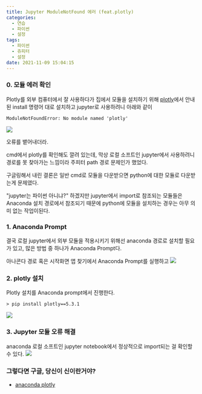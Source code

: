```yaml
---
title: Jupyter ModuleNotFound 에러 (feat.plotly)
categories:
  - 연습
  - 파이썬
  - 설정
tags:
  - 파이썬
  - 쥬피터
  - 설정
date: 2021-11-09 15:04:15
---
```

  
### 0. 모듈 에러 확인

Plotly를 외부 컴퓨터에서 잘 사용하다가 집에서 모듈을 설치하기 위해 [plotly](https://plotly.com/python/getting-started/)에서 안내된 install 명령어 대로 설치하고 jupyter로 사용하려니 아래와 같이
```
ModuleNotFoundError: No module named 'plotly'
```
<img src="\images\2111\ModuleNotFound\PLOTLY 1.png">

오류를 뱉어내더라.

cmd에서 plotly를 확인해도 깔려 있는데, 막상 로컬 소프트인 jupyter에서 사용하려니 경로를 못 찾아가는 느낌이라 주피터 path 경로 문제인가 했었다.

구글링해서 내린 결론은 일반 cmd로 모듈을 다운받으면 python에 대한 모듈로 다운받는게 문제였다.

"jupyter는 파이썬 아니냐?"
하겠지만 jupyter에서 import로 참조되는 모듈들은 Anaconda 설치 경로에서 참조되기 때문에 python에 모듈을 설치하는 경우는 아무 의미 없는 작업이된다.

### 1. Anaconda Prompt

결국 로컬 jupyter에서 외부 모듈을 적용시키기 위해선 anaconda 경로로 설치할 필요가 있고, 많은 방법 중 하나가 Anaconda Prompt다.

아나콘다 경로 혹은 시작화면 앱 찾기에서 Anaconda Prompt를 실행하고
<img src="\images\2111\ModuleNotFound\PLOTLY 2.png">

### 2. plotly 설치

Plotly 설치를 Anaconda prompt에서 진행한다.
```
> pip install plotly==5.3.1
```
<img src="\images\2111\ModuleNotFound\PLOTLY 3.png">

### 3. Jupyter 모듈 오류 해결

anaconda 로컬 소프트인 jupyter notebook에서 정상적으로 import되는 걸 확인할 수 있다.
<img src="\images\2111\ModuleNotFound\PLOTLY 4.png">

### 그렇다면 구글, 당신이 신이란거야?
 - [anaconda plotly](https://stackoverflow.com/questions/42521772/importerror-no-module-named-plotly-plotly-in-linuxmint17-3/48774224#48774224)